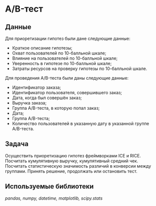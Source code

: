 # A/B-тест


## Данные

Для приоретизации гипотез были дане следующие данные:
- Краткое описание гипотезы;
- Охват пользователей по 10-балльной шкале;
- Влияние на пользователей по 10-балльной шкале;
- Уверенность в гипотезе по 10-балльной шкале;
- Затраты ресурсов на проверку гипотезы по 10-балльной шкале.

Для проведения A/B-теста были даны следующие данные:
- Идентификатор заказа;
- Идентификатор пользователя, совершившего заказ;
- Дата, когда был совершён заказ;
- Выручка заказа;
- Группа A/B-теста, в которую попал заказ;
- Дата;
- Группа A/B-теста;
- Количество пользователей в указанную дату в указанной группе A/B-теста.

## Задача

Осуществить приоретизацию гипотез фреймворками ICE и RICE. Посчитать кумулятивную выручку, кумулятивный средний чек. Посчитать статистическую значимость различий в конверсии между группами. Принять решение, продолжать или остановить тест.
## Используемые библиотеки
*pandas, numpy, datetime, matplotlib, scipy.stats*
